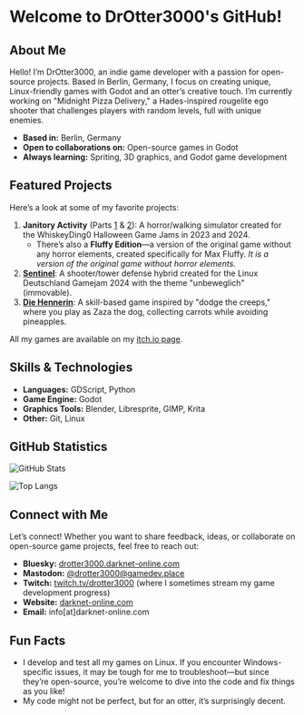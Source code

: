 # Welcome to DrOtter3000's GitHub!


## About Me

Hello! I’m DrOtter3000, an indie game developer with a passion for open-source projects. Based in Berlin, Germany, I focus on creating unique, Linux-friendly games with Godot and an otter’s creative touch. I’m currently working on "Midnight Pizza Delivery," a Hades-inspired rougelite ego shooter that challenges players with random levels, full with unique enemies.

- **Based in:** Berlin, Germany
- **Open to collaborations on:** Open-source games in Godot
- **Always learning:** Spriting, 3D graphics, and Godot game development


## Featured Projects

Here’s a look at some of my favorite projects:

1. **Janitory Activity** (Parts [1](https://github.com/DrOtter3000/janitory-activity) & [2](https://github.com/DrOtter3000/janitory-activity-2)): A horror/walking simulator created for the WhiskeyDing0 Halloween Game Jams in 2023 and 2024.
   - There’s also a **Fluffy Edition**—a version of the original game without any horror elements, created specifically for Max Fluffy. *It is a version of the original game without horror elements.*
2. **[Sentinel](https://github.com/DrOtter3000/sentinel)**: A shooter/tower defense hybrid created for the Linux Deutschland Gamejam 2024 with the theme "unbeweglich" (immovable).
3. **[Die Hennerin](https://github.com/DrOtter3000/diehennerin)**: A skill-based game inspired by "dodge the creeps," where you play as Zaza the dog, collecting carrots while avoiding pineapples.

All my games are available on my [itch.io page](https://drotter3000.itch.io/).


## Skills & Technologies

- **Languages:** GDScript, Python
- **Game Engine:** Godot
- **Graphics Tools:** Blender, Libresprite, GIMP, Krita
- **Other:** Git, Linux


## GitHub Statistics

![GitHub Stats](https://github-readme-stats.vercel.app/api?username=DrOtter3000&show_icons=true&theme=radical)

![Top Langs](https://github-readme-stats.vercel.app/api/top-langs/?username=drotter3000&layout=donut&theme=radical)


## Connect with Me

Let’s connect! Whether you want to share feedback, ideas, or collaborate on open-source game projects, feel free to reach out:

- **Bluesky:** [drotter3000.darknet-online.com](https://bsky.app/profile/drotter3000.darknet-online.com)
- **Mastodon:** [@drotter3000@gamedev.place](https://mastodon.gamedev.place/@drotter3000)
- **Twitch:** [twitch.tv/drotter3000](https://www.twitch.tv/drotter3000) (where I sometimes stream my game development progress)
- **Website:** [darknet-online.com](https://darknet-online.com)
- **Email:** info[at]darknet-online.com


## Fun Facts

- I develop and test all my games on Linux. If you encounter Windows-specific issues, it may be tough for me to troubleshoot—but since they’re open-source, you’re welcome to dive into the code and fix things as you like!
- My code might not be perfect, but for an otter, it’s surprisingly decent.

